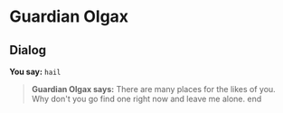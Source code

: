 # Guardian Olgax
## Dialog

**You say:** `hail`



>**Guardian Olgax says:** There are many places for the likes of you. Why don't you go find one right now and leave me alone.
end
